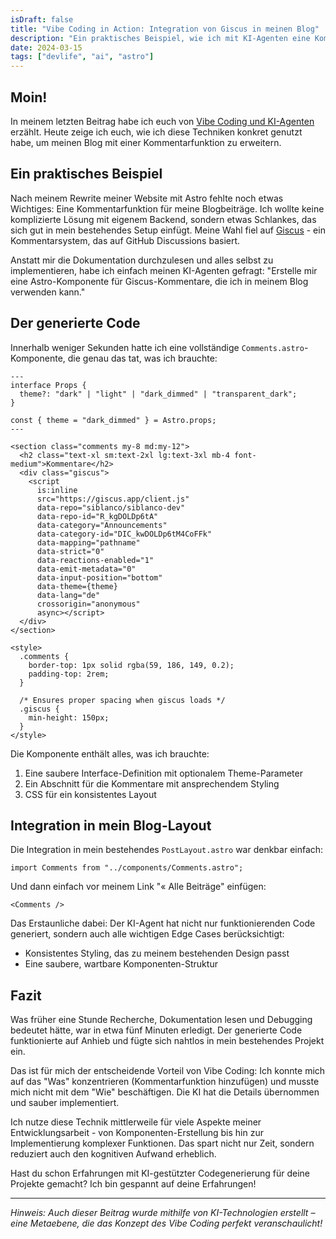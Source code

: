 ```yaml
---
isDraft: false
title: "Vibe Coding in Action: Integration von Giscus in meinen Blog"
description: "Ein praktisches Beispiel, wie ich mit KI-Agenten eine Kommentarfunktion für meinen Blog implementiert habe - ohne eine Zeile Code selbst zu schreiben."
date: 2024-03-15
tags: ["devlife", "ai", "astro"]
---
```


## Moin!

In meinem letzten Beitrag habe ich euch von [Vibe Coding und KI-Agenten](https://siblanco.dev/blog/vibe-coding) erzählt. Heute zeige ich euch, wie ich diese Techniken konkret genutzt habe, um meinen Blog mit einer Kommentarfunktion zu erweitern.

## Ein praktisches Beispiel

Nach meinem Rewrite meiner Website mit Astro fehlte noch etwas Wichtiges: Eine Kommentarfunktion für meine Blogbeiträge. Ich wollte keine komplizierte Lösung mit eigenem Backend, sondern etwas Schlankes, das sich gut in mein bestehendes Setup einfügt. Meine Wahl fiel auf [Giscus](https://giscus.app) - ein Kommentarsystem, das auf GitHub Discussions basiert.

Anstatt mir die Dokumentation durchzulesen und alles selbst zu implementieren, habe ich einfach meinen KI-Agenten gefragt: "Erstelle mir eine Astro-Komponente für Giscus-Kommentare, die ich in meinem Blog verwenden kann."

## Der generierte Code

Innerhalb weniger Sekunden hatte ich eine vollständige `Comments.astro`-Komponente, die genau das tat, was ich brauchte:

```astro
---
interface Props {
  theme?: "dark" | "light" | "dark_dimmed" | "transparent_dark";
}

const { theme = "dark_dimmed" } = Astro.props;
---

<section class="comments my-8 md:my-12">
  <h2 class="text-xl sm:text-2xl lg:text-3xl mb-4 font-medium">Kommentare</h2>
  <div class="giscus">
    <script
      is:inline
      src="https://giscus.app/client.js"
      data-repo="siblanco/siblanco-dev"
      data-repo-id="R_kgDOLDp6tA"
      data-category="Announcements"
      data-category-id="DIC_kwDOLDp6tM4CoFFk"
      data-mapping="pathname"
      data-strict="0"
      data-reactions-enabled="1"
      data-emit-metadata="0"
      data-input-position="bottom"
      data-theme={theme}
      data-lang="de"
      crossorigin="anonymous"
      async></script>
  </div>
</section>

<style>
  .comments {
    border-top: 1px solid rgba(59, 186, 149, 0.2);
    padding-top: 2rem;
  }

  /* Ensures proper spacing when giscus loads */
  .giscus {
    min-height: 150px;
  }
</style>
```

Die Komponente enthält alles, was ich brauchte:

1. Eine saubere Interface-Definition mit optionalem Theme-Parameter
2. Ein Abschnitt für die Kommentare mit ansprechendem Styling
3. CSS für ein konsistentes Layout

## Integration in mein Blog-Layout

Die Integration in mein bestehendes `PostLayout.astro` war denkbar einfach:

```astro
import Comments from "../components/Comments.astro";
```

Und dann einfach vor meinem Link "« Alle Beiträge" einfügen:

```astro
<Comments />
```

Das Erstaunliche dabei: Der KI-Agent hat nicht nur funktionierenden Code generiert, sondern auch alle wichtigen Edge Cases berücksichtigt:

- Konsistentes Styling, das zu meinem bestehenden Design passt
- Eine saubere, wartbare Komponenten-Struktur

## Fazit

Was früher eine Stunde Recherche, Dokumentation lesen und Debugging bedeutet hätte, war in etwa fünf Minuten erledigt. Der generierte Code funktionierte auf Anhieb und fügte sich nahtlos in mein bestehendes Projekt ein.

Das ist für mich der entscheidende Vorteil von Vibe Coding: Ich konnte mich auf das "Was" konzentrieren (Kommentarfunktion hinzufügen) und musste mich nicht mit dem "Wie" beschäftigen. Die KI hat die Details übernommen und sauber implementiert.

Ich nutze diese Technik mittlerweile für viele Aspekte meiner Entwicklungsarbeit - von Komponenten-Erstellung bis hin zur Implementierung komplexer Funktionen. Das spart nicht nur Zeit, sondern reduziert auch den kognitiven Aufwand erheblich.

Hast du schon Erfahrungen mit KI-gestützter Codegenerierung für deine Projekte gemacht? Ich bin gespannt auf deine Erfahrungen!

---

_Hinweis: Auch dieser Beitrag wurde mithilfe von KI-Technologien erstellt – eine Metaebene, die das Konzept des Vibe Coding perfekt veranschaulicht!_
